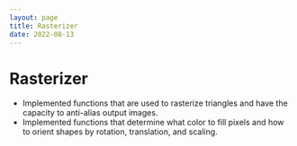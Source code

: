 ```yaml
---
layout: page
title: Rasterizer
date: 2022-08-13
---
```


# Rasterizer

* Implemented functions that are used to rasterize triangles and have the capacity to
anti-alias output images.
* Implemented functions that determine what color to fill pixels and how to orient shapes by
rotation, translation, and scaling.